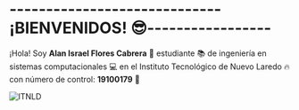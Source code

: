 # -----------------------------¡BIENVENIDOS! :sunglasses:-----------------
¡Hola! Soy **Alan Israel Flores Cabrera** 🥳 estudiante 📚 de ingeniería en sistemas computacionales 💻 en el Instituto Tecnológico de Nuevo Laredo 🔥 con número de control: **19100179** 🔢

![ITNLD](https://encrypted-tbn0.gstatic.com/images?q=tbn:ANd9GcSPqx4FffwoZtWWMczryThhpgr0z6UDzvU0e7gsh388UizgT_3NZzvuN7d56Sqd3PHjCEY&usqp=CAU)   
